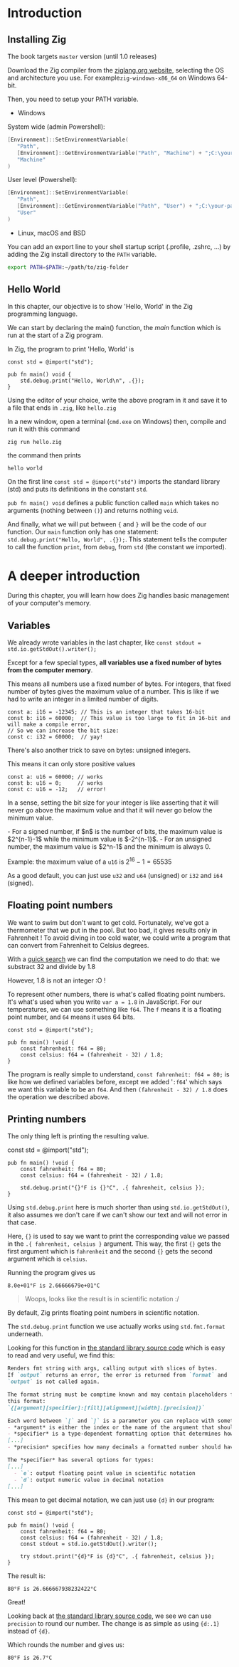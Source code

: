 # Introduction

## Installing Zig

The book targets `master` version (until 1.0 releases)

Download the Zig compiler from the [ziglang.org website](https://ziglang.org/download/),
selecting the OS and architecture you use. For example`zig-windows-x86_64`
on Windows 64-bit.

Then, you need to setup your PATH variable.

- Windows

System wide (admin Powershell):

```powershell
[Environment]::SetEnvironmentVariable(
   "Path",
   [Environment]::GetEnvironmentVariable("Path", "Machine") + ";C:\your-path\zig-windows-x86_64-your-version",
   "Machine"
)
```

User level (Powershell):

```powershell
[Environment]::SetEnvironmentVariable(
   "Path",
   [Environment]::GetEnvironmentVariable("Path", "User") + ";C:\your-path\zig-windows-x86_64-your-version",
   "User"
)
```

- Linux, macOS and BSD

You can add an export line to your shell startup script (.profile, .zshrc, …)
by adding the Zig install directory to the `PATH` variable.

```sh
export PATH=$PATH:~/path/to/zig-folder
```

## Hello World

In this chapter, our objective is to show 'Hello, World' in the Zig programming language.

We can start by declaring the main() function, the *main* function which
is run at the start of a Zig program.  

In Zig, the program to print 'Hello, World' is 
```zig
const std = @import("std");

pub fn main() void {
    std.debug.print("Hello, World\n", .{});
}
```

Using the editor of your choice, write the above program in it and save it
to a file that ends in `.zig`, like `hello.zig`

In a new window, open a terminal (`cmd.exe` on Windows) then, compile and run it with this command
```
zig run hello.zig
```
the command then prints
```
hello world
```

On the first line `const std = @import("std")` imports the standard library (std) and puts its definitions in the constant `std`.

`pub fn main() void` defines a public function called `main` which takes no arguments (nothing between `()`) and returns nothing `void`.

And finally, what we will put between `{` and `}` will be the code of our function.
Our `main` function only has one statement: `std.debug.print("Hello, World", .{});`.
This statement tells the computer to call the function `print`, from `debug`, from `std` (the constant we imported).

# A deeper introduction

During this chapter, you will learn how does Zig handles basic management of your computer's memory.

## Variables

We already wrote variables in the last chapter, like `const stdout = std.io.getStdOut().writer();`

Except for a few special types, **all variables use a fixed number of bytes from the computer memory**.

This means all numbers use a fixed number of bytes.
For integers, that fixed number of bytes gives the maximum value of
a number. This is like if we had to write an integer in a limited
number of digits.

```zig
const a: i16 = -12345; // This is an integer that takes 16-bit
const b: i16 = 60000;  // This value is too large to fit in 16-bit and will make a compile error,
// So we can increase the bit size:
const c: i32 = 60000;  // yay!
```

There's also another trick to save on bytes: unsigned integers.

This means it can only store positive values

```zig
const a: u16 = 60000; // works
const b: u16 = 0;     // works
const c: u16 = -12;   // error!
```

In a sense, setting the bit size for your integer is like asserting that it will never go above the maximum value
and that it will never go below the minimum value.

<div class="box-information">
- For a signed number, if $n$ is the number of bits, the maximum value is $2^{n-1}-1$
while the minimum value is $-2^{n-1}$.
- For an unsigned number, the maximum value is $2^n-1$ and the minimum is always 0.

Example: the maximum value of a `u16` is $2^{16}-1 = 65535$

</div>

As a good default, you can just use `u32` and `u64` (unsigned) or `i32` and `i64` (signed).

## Floating point numbers

We want to swim but don't want to get cold. Fortunately,
we've got a thermometer that we put in the pool. But too bad, it gives results
only in Fahrenheit ! To avoid diving in too cold water, we could write a
program that can convert from Fahrenheit to Celsius degrees.

With a [quick search](https://en.wikipedia.org/wiki/Fahrenheit) we can
find the computation we need to do that: we substract 32 and divide by 1.8

However, 1.8 is not an integer :O !

To represent other numbers, there is what's called floating point numbers.
It's what's used when you write `var a = 1.8` in JavaScript. For our
temperatures, we can use something like `f64`. The `f` means it is a floating
point number, and `64` means it uses 64 bits.

```zig
const std = @import("std");

pub fn main() !void {
    const fahrenheit: f64 = 80;
    const celsius: f64 = (fahrenheit - 32) / 1.8;
}
```

The program is really simple to understand, `const fahrenheit: f64 = 80;`
is like how we defined variables before, except we added '`:f64`' which
says we want this variable to be an `f64`.
And then `(fahrenheit - 32) / 1.8` does the operation we described above.

## Printing numbers

The only thing left is printing the resulting value.

<div class="zig-example">
    const std = @import("std");

    pub fn main() !void {
        const fahrenheit: f64 = 80; 
        const celsius: f64 = (fahrenheit - 32) / 1.8;

        std.debug.print("{}°F is {}°C", .{ fahrenheit, celsius });
    }
</div>

Using `std.debug.print` here is much shorter than using `std.io.getStdOut()`,
it also assumes we don't care if we can't show our text and will not error in
that case.

Here, `{}` is used to say we want to print the corresponding value we passed
in the `.{ fahrenheit, celsius }` argument. This way, the first `{}` gets
the first argument which is `fahrenheit` and the second `{}` gets the second
argument which is `celsius`.

Running the program gives us

```
8.0e+01°F is 2.66666679e+01°C
```

> Woops, looks like the result is in scientific notation :/

By default, Zig prints floating point numbers in scientific notation.

The `std.debug.print` function we use actually works using `std.fmt.format` underneath.

Looking for this function in [the standard library source code](https://github.com/ziglang/zig/blob/master/lib/std/fmt.zig#L27) which is easy to read and very useful, we find this:

```md
Renders fmt string with args, calling output with slices of bytes.
If `output` returns an error, the error is returned from `format` and
`output` is not called again.

The format string must be comptime known and may contain placeholders following
this format:
`{[argument][specifier]:[fill][alignment][width].[precision]}`

Each word between `[` and `]` is a parameter you can replace with something:
- *argument* is either the index or the name of the argument that should be inserted
- *specifier* is a type-dependent formatting option that determines how a type should formatted (see below)
[...]
- *precision* specifies how many decimals a formatted number should have

The *specifier* has several options for types:
[...]
  - `e`: output floating point value in scientific notation
  - `d`: output numeric value in decimal notation
[...]
```

This mean to get decimal notation, we can just use `{d}` in our program:

```zig
const std = @import("std");

pub fn main() !void {
    const fahrenheit: f64 = 80;
    const celsius: f64 = (fahrenheit - 32) / 1.8;
    const stdout = std.io.getStdOut().writer();

    try stdout.print("{d}°F is {d}°C", .{ fahrenheit, celsius });
}
```

The result is:

```
80°F is 26.666667938232422°C
```

Great!

Looking back at [the standard library source code](https://github.com/ziglang/zig/blob/master/lib/std/fmt.zig#L27),
we see we can use `precision` to round our number.
The change is as simple as using `{d:.1}` instead of `{d}`.

Which rounds the number and gives us:

```
80°F is 26.7°C
```

